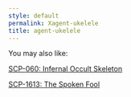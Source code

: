 ```yaml
---
style: default
permalink: Xagent-ukelele
title: agent-ukelele
---
```

You may also like:

[SCP-060: Infernal Occult Skeleton](http://scp-wiki.net/scp-060)

[SCP-1613: The Spoken Fool](http://scp-wiki.net/scp-1613)

